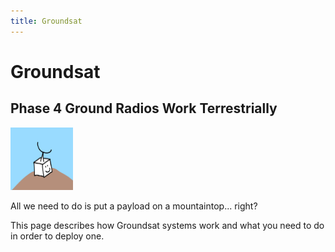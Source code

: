 ```yaml
---
title: Groundsat
---
```

# Groundsat
## Phase 4 Ground Radios Work Terrestrially

<img src="Groundsat_logo.png" alt="Groundsat Logo" height="100" width="100">

All we need to do is put a payload on a mountaintop... right? 

This page describes how Groundsat systems work and what you need to do in order to deploy one.
